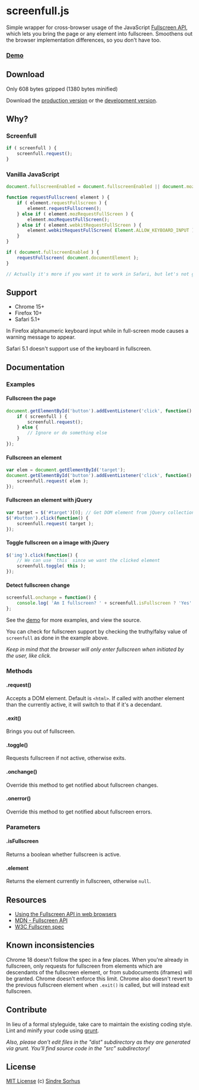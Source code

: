 # screenfull.js

Simple wrapper for cross-browser usage of the JavaScript [Fullscreen API](https://developer.mozilla.org/en/DOM/Using_full-screen_mode), which lets you bring the page or any element into fullscreen. Smoothens out the browser implementation differences, so you don't have too.


### [Demo](http://sindresorhus.com/screenfull.js)


## Download

Only 608 bytes gzipped (1380 bytes minified)

Download the [production version][min] or the [development version][max].

[min]: https://raw.github.com/sindresorhus/screenfull.js/master/dist/screenfull.min.js
[max]: https://raw.github.com/sindresorhus/screenfull.js/master/dist/screenfull.js


## Why?

### Screenfull

```javascript
if ( screenfull ) {
	screenfull.request();
}
```

### Vanilla JavaScript

```javascript
document.fullscreenEnabled = document.fullscreenEnabled || document.mozFullScreenEnabled || document.documentElement.webkitRequestFullScreen;

function requestFullscreen( element ) {
	if ( element.requestFullscreen ) {
		element.requestFullscreen();
	} else if ( element.mozRequestFullScreen ) {
		element.mozRequestFullScreen();
	} else if ( element.webkitRequestFullScreen ) {
		element.webkitRequestFullScreen( Element.ALLOW_KEYBOARD_INPUT );
	}
}

if ( document.fullscreenEnabled ) {
	requestFullscreen( document.documentElement );
}

// Actually it's more if you want it to work in Safari, but let's not go there...
```


## Support

- Chrome 15+
- Firefox 10+
- Safari 5.1+

In Firefox alphanumeric keyboard input while in full-screen mode causes a warning message to appear.

Safari 5.1 doesn't support use of the keyboard in fullscreen.

## Documentation


### Examples


#### Fullscreen the page

```javascript
document.getElementById('button').addEventListener('click', function() {
	if ( screenfull ) {
		screenfull.request();
	} else {
		// Ignore or do something else
	}
});
```


#### Fullscreen an element

```javascript
var elem = document.getElementById('target');
document.getElementById('button').addEventListener('click', function() {
	screenfull.request( elem );
});
```


#### Fullscreen an element with jQuery

```javascript
var target = $('#target')[0]; // Get DOM element from jQuery collection
$('#button').click(function() {
	screenfull.request( target );
});
```


#### Toggle fullscreen on a image with jQuery

```javascript
$('img').click(function() {
	// We can use `this` since we want the clicked element
	screenfull.toggle( this );
});
```


#### Detect fullscreen change

```javascript
screenfull.onchange = function() {
	console.log( 'Am I fullscreen? ' + screenfull.isFullscreen ? 'Yes' : 'No' );
};
```


See the [demo](http://sindresorhus.com/screenfull.js) for more examples, and view the source.

You can check for fullscreen support by checking the truthy/falsy value of `screenfull` as done in the example above.

*Keep in mind that the browser will only enter fullscreen when initiated by the user, like click.*


### Methods

#### .request()

Accepts a DOM element. Default is `<html>`. If called with another element than the currently active, it will switch to that if it's a decendant.

#### .exit()

Brings you out of fullscreen.

#### .toggle()

Requests fullscreen if not active, otherwise exits.

#### .onchange()

Override this method to get notified about fullscreen changes.

#### .onerror()

Override this method to get notified about fullscreen errors.


### Parameters

#### .isFullscreen

Returns a boolean whether fullscreen is active.

#### .element

Returns the element currently in fullscreen, otherwise `null`.


## Resources

- [Using the Fullscreen API in web browsers](http://hacks.mozilla.org/2012/01/using-the-fullscreen-api-in-web-browsers/)
- [MDN - Fullscreen API](https://developer.mozilla.org/en/DOM/Using_full-screen_mode)
- [W3C Fullscren spec](http://dvcs.w3.org/hg/fullscreen/raw-file/tip/Overview.html)


## Known inconsistencies

Chrome 18 doesn't follow the spec in a few places. When you're already in fullscreen, only requests for fullscreen from elements which are descendants of the fullscreen element, or from subdocuments (iframes) will be granted. Chrome doesn't enforce this limit. Chrome also doesn't revert to the previous fullscreen element when `.exit()` is called, but will instead exit fullscreen.


## Contribute

In lieu of a formal styleguide, take care to maintain the existing coding style. Lint and minify your code using [grunt](https://github.com/cowboy/grunt).

*Also, please don't edit files in the "dist" subdirectory as they are generated via grunt. You'll find source code in the "src" subdirectory!*


## License

[MIT License](http://en.wikipedia.org/wiki/MIT_License)
(c) [Sindre Sorhus](http://sindresorhus.com)
